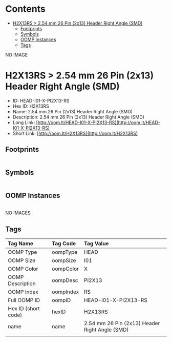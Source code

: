 



Contents
========

* [H2X13RS > 2.54 mm 26 Pin (2x13) Header Right Angle (SMD)](#h2x13rs--254-mm-26-pin-2x13-header-right-angle-smd)
	* [Footprints](#footprints)
	* [Symbols](#symbols)
	* [OOMP Instances](#oomp-instances)
	* [Tags](#tags)
  
NO IMAGE  
# H2X13RS > 2.54 mm 26 Pin (2x13) Header Right Angle (SMD)

- ID: HEAD-I01-X-PI2X13-RS
- Hex ID: H2X13RS
- Name: 2.54 mm 26 Pin (2x13) Header Right Angle (SMD)
- Description: 2.54 mm 26 Pin (2x13) Header Right Angle (SMD)
- Long Link: [http://oom.lt/HEAD-I01-X-PI2X13-RS](http://oom.lt/HEAD-I01-X-PI2X13-RS)
- Short Link: [http://oom.lt/H2X13RS](http://oom.lt/H2X13RS)

## Footprints
  

|||||
| :--- | :--- | :--- | :--- |

## Symbols
  

|||||
| :--- | :--- | :--- | :--- |

## OOMP Instances
  

|||||
| :--- | :--- | :--- | :--- |
  
NO IMAGES  
## Tags
  

|Tag Name|Tag Code|Tag Value|
| :--- | :--- | :--- |
|OOMP Type|oompType|HEAD|
|OOMP Size|oompSize|I01|
|OOMP Color|oompColor|X|
|OOMP Description|oompDesc|PI2X13|
|OOMP Index|oompIndex|RS|
|Full OOMP ID|oompID|HEAD-I01-X-PI2X13-RS|
|Hex ID (short code)|hexID|H2X13RS|
|name|name|2.54 mm 26 Pin (2x13) Header Right Angle (SMD)|
||||
